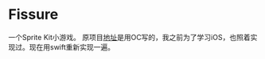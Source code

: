 # Fissure

一个Sprite Kit小游戏。
原项目[地址](https://github.com/jmfieldman/Fissure)是用OC写的，我之前为了学习iOS，也照着实现过。现在用swift重新实现一遍。
